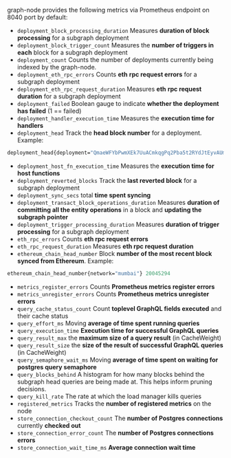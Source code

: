 graph-node provides the following metrics via Prometheus endpoint on 8040 port by default:
- `deployment_block_processing_duration`
Measures **duration of block processing** for a subgraph deployment
- `deployment_block_trigger_count`
Measures the **number of triggers in each** block for a subgraph deployment
- `deployment_count` 
Counts the number of deployments currently being indexed by the graph-node.
- `deployment_eth_rpc_errors`
Counts **eth** **rpc request errors** for a subgraph deployment
- `deployment_eth_rpc_request_duration`
Measures **eth** **rpc request duration** for a subgraph deployment
- `deployment_failed`
Boolean gauge to indicate **whether the deployment has failed** (1 == failed)
- `deployment_handler_execution_time`
Measures the **execution time for handlers**
- `deployment_head`
Track the **head block number** for a deployment. Example:

```protobuf
deployment_head{deployment="QmaeWFYbPwmXEk7UuACmkqgPq2Pba5t2RYdJtEyvAUmrxg",network="mumbai",shard="primary"} 19509077
```

- `deployment_host_fn_execution_time`
Measures the **execution time for host functions**
- `deployment_reverted_blocks`
Track the **last reverted block** for a subgraph deployment
- `deployment_sync_secs`
total **time spent syncing**
- `deployment_transact_block_operations_duration`
Measures **duration of committing all the entity operations** in a block and **updating the subgraph pointer**
- `deployment_trigger_processing_duration`
Measures **duration of trigger processing** for a subgraph deployment
- `eth_rpc_errors`
Counts **eth rpc request errors**
- `eth_rpc_request_duration`
Measures **eth rpc request duration**
- `ethereum_chain_head_number`
Block **number of the most recent block synced from Ethereum**. Example:

```protobuf
ethereum_chain_head_number{network="mumbai"} 20045294
```

- `metrics_register_errors`
Counts **Prometheus metrics register errors**
- `metrics_unregister_errors`
Counts **Prometheus metrics unregister errors**
- `query_cache_status_count`
Count **toplevel GraphQL fields executed** and their cache status
- `query_effort_ms`
Moving **average of time spent running queries**
- `query_execution_time`
**Execution time for successful GraphQL queries**
- `query_result_max`
the **maximum size of a query result** (in CacheWeight)
- `query_result_size` 
the **size of the result of successful GraphQL queries** (in CacheWeight)
- `query_semaphore_wait_ms`
Moving **average of time spent on waiting for postgres query semaphore**
- `query_blocks_behind`
A histogram for how many blocks behind the subgraph head queries are being made at.
This helps inform pruning decisions.
- `query_kill_rate`
The rate at which the load manager kills queries
- `registered_metrics`
Tracks the **number of registered metrics** on the node
- `store_connection_checkout_count`
The **number of Postgres connections** currently **checked out**
- `store_connection_error_count`
The **number of Postgres connections errors**
- `store_connection_wait_time_ms`
**Average connection wait time**
